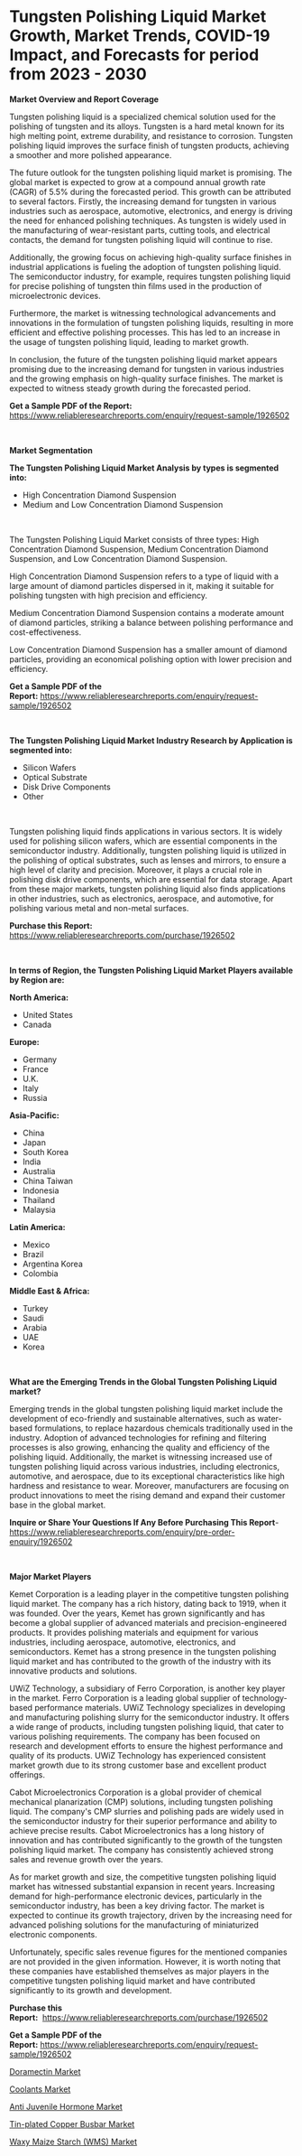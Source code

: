 <p><h1>Tungsten Polishing Liquid Market Growth, Market Trends, COVID-19 Impact, and Forecasts for period from 2023 - 2030</h1></p><p><strong>Market Overview and Report Coverage</strong></p>
<p><p>Tungsten polishing liquid is a specialized chemical solution used for the polishing of tungsten and its alloys. Tungsten is a hard metal known for its high melting point, extreme durability, and resistance to corrosion. Tungsten polishing liquid improves the surface finish of tungsten products, achieving a smoother and more polished appearance.</p><p>The future outlook for the tungsten polishing liquid market is promising. The global market is expected to grow at a compound annual growth rate (CAGR) of 5.5% during the forecasted period. This growth can be attributed to several factors. Firstly, the increasing demand for tungsten in various industries such as aerospace, automotive, electronics, and energy is driving the need for enhanced polishing techniques. As tungsten is widely used in the manufacturing of wear-resistant parts, cutting tools, and electrical contacts, the demand for tungsten polishing liquid will continue to rise.</p><p>Additionally, the growing focus on achieving high-quality surface finishes in industrial applications is fueling the adoption of tungsten polishing liquid. The semiconductor industry, for example, requires tungsten polishing liquid for precise polishing of tungsten thin films used in the production of microelectronic devices.</p><p>Furthermore, the market is witnessing technological advancements and innovations in the formulation of tungsten polishing liquids, resulting in more efficient and effective polishing processes. This has led to an increase in the usage of tungsten polishing liquid, leading to market growth.</p><p>In conclusion, the future of the tungsten polishing liquid market appears promising due to the increasing demand for tungsten in various industries and the growing emphasis on high-quality surface finishes. The market is expected to witness steady growth during the forecasted period.</p></p>
<p><strong>Get a Sample PDF of the Report:</strong> <a href="https://www.reliableresearchreports.com/enquiry/request-sample/1926502">https://www.reliableresearchreports.com/enquiry/request-sample/1926502</a></p>
<p>&nbsp;</p>
<p><strong>Market Segmentation</strong></p>
<p><strong>The Tungsten Polishing Liquid Market Analysis by types is segmented into:</strong></p>
<p><ul><li>High Concentration Diamond Suspension</li><li>Medium and Low Concentration Diamond Suspension</li></ul></p>
<p>&nbsp;</p>
<p><p>The Tungsten Polishing Liquid Market consists of three types: High Concentration Diamond Suspension, Medium Concentration Diamond Suspension, and Low Concentration Diamond Suspension. </p><p>High Concentration Diamond Suspension refers to a type of liquid with a large amount of diamond particles dispersed in it, making it suitable for polishing tungsten with high precision and efficiency. </p><p>Medium Concentration Diamond Suspension contains a moderate amount of diamond particles, striking a balance between polishing performance and cost-effectiveness. </p><p>Low Concentration Diamond Suspension has a smaller amount of diamond particles, providing an economical polishing option with lower precision and efficiency.</p></p>
<p><strong>Get a Sample PDF of the Report:</strong>&nbsp;<a href="https://www.reliableresearchreports.com/enquiry/request-sample/1926502">https://www.reliableresearchreports.com/enquiry/request-sample/1926502</a></p>
<p>&nbsp;</p>
<p><strong>The Tungsten Polishing Liquid Market Industry Research by Application is segmented into:</strong></p>
<p><ul><li>Silicon Wafers</li><li>Optical Substrate</li><li>Disk Drive Components</li><li>Other</li></ul></p>
<p>&nbsp;</p>
<p><p>Tungsten polishing liquid finds applications in various sectors. It is widely used for polishing silicon wafers, which are essential components in the semiconductor industry. Additionally, tungsten polishing liquid is utilized in the polishing of optical substrates, such as lenses and mirrors, to ensure a high level of clarity and precision. Moreover, it plays a crucial role in polishing disk drive components, which are essential for data storage. Apart from these major markets, tungsten polishing liquid also finds applications in other industries, such as electronics, aerospace, and automotive, for polishing various metal and non-metal surfaces.</p></p>
<p><strong>Purchase this Report:</strong>&nbsp; <a href="https://www.reliableresearchreports.com/purchase/1926502">https://www.reliableresearchreports.com/purchase/1926502</a></p>
<p>&nbsp;</p>
<p><strong>In terms of Region, the Tungsten Polishing Liquid Market Players available by Region are:</strong></p>
<p>
    <p> <strong> North America: </strong>
        <ul>
            <li>United States</li>
            <li>Canada</li>
        </ul>
        </p> 
    <p> <strong> Europe: </strong>
        <ul>
            <li>Germany</li>
            <li>France</li>
            <li>U.K.</li>
            <li>Italy</li>
            <li>Russia</li>
        </ul>
        </p> 
    <p> <strong> Asia-Pacific: </strong>
        <ul>
            <li>China</li>
            <li>Japan</li>
            <li>South Korea</li>
            <li>India</li>
            <li>Australia</li>
            <li>China Taiwan</li>
            <li>Indonesia</li>
            <li>Thailand</li>
            <li>Malaysia</li>
        </ul>
        </p> 
    <p> <strong> Latin America: </strong>
        <ul>
            <li>Mexico</li>
            <li>Brazil</li>
            <li>Argentina Korea</li>
            <li>Colombia</li>
        </ul>
        </p> 
    <p> <strong> Middle East & Africa: </strong>
        <ul>
            <li>Turkey</li>
            <li>Saudi</li>
            <li>Arabia</li>
            <li>UAE</li>
            <li>Korea</li>
        </ul>
    </p>
    </p>
<p>&nbsp;</p>
<p><strong>What are the Emerging Trends in the Global Tungsten Polishing Liquid market?</strong></p>
<p><p>Emerging trends in the global tungsten polishing liquid market include the development of eco-friendly and sustainable alternatives, such as water-based formulations, to replace hazardous chemicals traditionally used in the industry. Adoption of advanced technologies for refining and filtering processes is also growing, enhancing the quality and efficiency of the polishing liquid. Additionally, the market is witnessing increased use of tungsten polishing liquid across various industries, including electronics, automotive, and aerospace, due to its exceptional characteristics like high hardness and resistance to wear. Moreover, manufacturers are focusing on product innovations to meet the rising demand and expand their customer base in the global market.</p></p>
<p><strong>Inquire or Share Your Questions If Any Before Purchasing This Report</strong>- <a href="https://www.reliableresearchreports.com/enquiry/pre-order-enquiry/1926502">https://www.reliableresearchreports.com/enquiry/pre-order-enquiry/1926502</a></p>
<p>&nbsp;</p>
<p><strong>Major Market Players</strong></p>
<p><p>Kemet Corporation is a leading player in the competitive tungsten polishing liquid market. The company has a rich history, dating back to 1919, when it was founded. Over the years, Kemet has grown significantly and has become a global supplier of advanced materials and precision-engineered products. It provides polishing materials and equipment for various industries, including aerospace, automotive, electronics, and semiconductors. Kemet has a strong presence in the tungsten polishing liquid market and has contributed to the growth of the industry with its innovative products and solutions.</p><p>UWiZ Technology, a subsidiary of Ferro Corporation, is another key player in the market. Ferro Corporation is a leading global supplier of technology-based performance materials. UWiZ Technology specializes in developing and manufacturing polishing slurry for the semiconductor industry. It offers a wide range of products, including tungsten polishing liquid, that cater to various polishing requirements. The company has been focused on research and development efforts to ensure the highest performance and quality of its products. UWiZ Technology has experienced consistent market growth due to its strong customer base and excellent product offerings.</p><p>Cabot Microelectronics Corporation is a global provider of chemical mechanical planarization (CMP) solutions, including tungsten polishing liquid. The company's CMP slurries and polishing pads are widely used in the semiconductor industry for their superior performance and ability to achieve precise results. Cabot Microelectronics has a long history of innovation and has contributed significantly to the growth of the tungsten polishing liquid market. The company has consistently achieved strong sales and revenue growth over the years.</p><p>As for market growth and size, the competitive tungsten polishing liquid market has witnessed substantial expansion in recent years. Increasing demand for high-performance electronic devices, particularly in the semiconductor industry, has been a key driving factor. The market is expected to continue its growth trajectory, driven by the increasing need for advanced polishing solutions for the manufacturing of miniaturized electronic components.</p><p>Unfortunately, specific sales revenue figures for the mentioned companies are not provided in the given information. However, it is worth noting that these companies have established themselves as major players in the competitive tungsten polishing liquid market and have contributed significantly to its growth and development.</p></p>
<p><strong>Purchase this Report:</strong>&nbsp;&nbsp;<a href="https://www.reliableresearchreports.com/purchase/1926502">https://www.reliableresearchreports.com/purchase/1926502</a></p>
<p></p>
<p><strong>Get a Sample PDF of the Report:</strong>&nbsp;<a href="https://www.reliableresearchreports.com/enquiry/request-sample/1926502">https://www.reliableresearchreports.com/enquiry/request-sample/1926502</a></p>
<p><p><a href="https://medium.com/@angelaarnold1941/doramectin-market-size-cagr-trends-2024-2030-ef56600de236">Doramectin Market</a></p><p><a href="https://medium.com/@anndavis1924/coolants-market-competitive-analysis-market-trends-and-forecast-to-2030-685ee9fa746f">Coolants Market</a></p><p><a href="https://medium.com/@judithhoffman05/anti-juvenile-hormone-market-trends-forecast-and-competitive-analysis-to-2030-64f8bb1fd9b4">Anti Juvenile Hormone Market</a></p><p><a href="https://github.com/rexevange/Market-Research-Report-List-1/blob/main/tin-plated-copper-busbar-market.md">Tin-plated Copper Busbar Market</a></p><p><a href="https://github.com/lilstefpacute/Market-Research-Report-List-1/blob/main/waxy-maize-starch-wms-market.md">Waxy Maize Starch (WMS) Market</a></p></p>